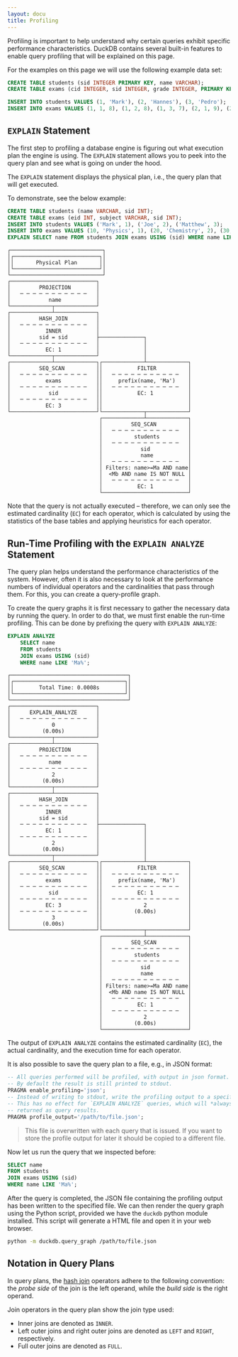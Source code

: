 ```yaml
---
layout: docu
title: Profiling
---
```


Profiling is important to help understand why certain queries exhibit specific performance characteristics. DuckDB contains several built-in features to enable query profiling that will be explained on this page.

For the examples on this page we will use the following example data set:

```sql
CREATE TABLE students (sid INTEGER PRIMARY KEY, name VARCHAR);
CREATE TABLE exams (cid INTEGER, sid INTEGER, grade INTEGER, PRIMARY KEY (cid, sid));

INSERT INTO students VALUES (1, 'Mark'), (2, 'Hannes'), (3, 'Pedro');
INSERT INTO exams VALUES (1, 1, 8), (1, 2, 8), (1, 3, 7), (2, 1, 9), (2, 2, 10);
```

## `EXPLAIN` Statement

The first step to profiling a database engine is figuring out what execution plan the engine is using. The `EXPLAIN` statement allows you to peek into the query plan and see what is going on under the hood.

The `EXPLAIN` statement displays the physical plan, i.e., the query plan that will get executed.

To demonstrate, see the below example:

```sql
CREATE TABLE students (name VARCHAR, sid INT);
CREATE TABLE exams (eid INT, subject VARCHAR, sid INT);
INSERT INTO students VALUES ('Mark', 1), ('Joe', 2), ('Matthew', 3);
INSERT INTO exams VALUES (10, 'Physics', 1), (20, 'Chemistry', 2), (30, 'Literature', 3);
EXPLAIN SELECT name FROM students JOIN exams USING (sid) WHERE name LIKE 'Ma%';
```

```text
┌─────────────────────────────┐
│┌───────────────────────────┐│
││       Physical Plan       ││
│└───────────────────────────┘│
└─────────────────────────────┘
┌───────────────────────────┐
│         PROJECTION        │
│   ─ ─ ─ ─ ─ ─ ─ ─ ─ ─ ─   │
│            name           │
└─────────────┬─────────────┘
┌─────────────┴─────────────┐
│         HASH_JOIN         │
│   ─ ─ ─ ─ ─ ─ ─ ─ ─ ─ ─   │
│           INNER           │
│         sid = sid         ├──────────────┐
│   ─ ─ ─ ─ ─ ─ ─ ─ ─ ─ ─   │              │
│           EC: 1           │              │
└─────────────┬─────────────┘              │
┌─────────────┴─────────────┐┌─────────────┴─────────────┐
│         SEQ_SCAN          ││           FILTER          │
│   ─ ─ ─ ─ ─ ─ ─ ─ ─ ─ ─   ││   ─ ─ ─ ─ ─ ─ ─ ─ ─ ─ ─   │
│           exams           ││     prefix(name, 'Ma')    │
│   ─ ─ ─ ─ ─ ─ ─ ─ ─ ─ ─   ││   ─ ─ ─ ─ ─ ─ ─ ─ ─ ─ ─   │
│            sid            ││           EC: 1           │
│   ─ ─ ─ ─ ─ ─ ─ ─ ─ ─ ─   ││                           │
│           EC: 3           ││                           │
└───────────────────────────┘└─────────────┬─────────────┘
                             ┌─────────────┴─────────────┐
                             │         SEQ_SCAN          │
                             │   ─ ─ ─ ─ ─ ─ ─ ─ ─ ─ ─   │
                             │          students         │
                             │   ─ ─ ─ ─ ─ ─ ─ ─ ─ ─ ─   │
                             │            sid            │
                             │            name           │
                             │   ─ ─ ─ ─ ─ ─ ─ ─ ─ ─ ─   │
                             │ Filters: name>=Ma AND name│
                             │  <Mb AND name IS NOT NULL │
                             │   ─ ─ ─ ─ ─ ─ ─ ─ ─ ─ ─   │
                             │           EC: 1           │
                             └───────────────────────────┘
```

Note that the query is not actually executed – therefore, we can only see the estimated cardinality (`EC`) for each operator, which is calculated by using the statistics of the base tables and applying heuristics for each operator.

## Run-Time Profiling with the `EXPLAIN ANALYZE` Statement

The query plan helps understand the performance characteristics of the system. However, often it is also necessary to look at the performance numbers of individual operators and the cardinalities that pass through them. For this, you can create a query-profile graph.

To create the query graphs it is first necessary to gather the necessary data by running the query. In order to do that, we must first enable the run-time profiling. This can be done by prefixing the query with `EXPLAIN ANALYZE`:

```sql
EXPLAIN ANALYZE
    SELECT name
    FROM students
    JOIN exams USING (sid)
    WHERE name LIKE 'Ma%';
```

```text
┌─────────────────────────────────────┐
│┌───────────────────────────────────┐│
││        Total Time: 0.0008s        ││
│└───────────────────────────────────┘│
└─────────────────────────────────────┘
┌───────────────────────────┐
│      EXPLAIN_ANALYZE      │
│   ─ ─ ─ ─ ─ ─ ─ ─ ─ ─ ─   │
│             0             │
│          (0.00s)          │
└─────────────┬─────────────┘
┌─────────────┴─────────────┐
│         PROJECTION        │
│   ─ ─ ─ ─ ─ ─ ─ ─ ─ ─ ─   │
│            name           │
│   ─ ─ ─ ─ ─ ─ ─ ─ ─ ─ ─   │
│             2             │
│          (0.00s)          │
└─────────────┬─────────────┘
┌─────────────┴─────────────┐
│         HASH_JOIN         │
│   ─ ─ ─ ─ ─ ─ ─ ─ ─ ─ ─   │
│           INNER           │
│         sid = sid         │
│   ─ ─ ─ ─ ─ ─ ─ ─ ─ ─ ─   ├──────────────┐
│           EC: 1           │              │
│   ─ ─ ─ ─ ─ ─ ─ ─ ─ ─ ─   │              │
│             2             │              │
│          (0.00s)          │              │
└─────────────┬─────────────┘              │
┌─────────────┴─────────────┐┌─────────────┴─────────────┐
│         SEQ_SCAN          ││           FILTER          │
│   ─ ─ ─ ─ ─ ─ ─ ─ ─ ─ ─   ││   ─ ─ ─ ─ ─ ─ ─ ─ ─ ─ ─   │
│           exams           ││     prefix(name, 'Ma')    │
│   ─ ─ ─ ─ ─ ─ ─ ─ ─ ─ ─   ││   ─ ─ ─ ─ ─ ─ ─ ─ ─ ─ ─   │
│            sid            ││           EC: 1           │
│   ─ ─ ─ ─ ─ ─ ─ ─ ─ ─ ─   ││   ─ ─ ─ ─ ─ ─ ─ ─ ─ ─ ─   │
│           EC: 3           ││             2             │
│   ─ ─ ─ ─ ─ ─ ─ ─ ─ ─ ─   ││          (0.00s)          │
│             3             ││                           │
│          (0.00s)          ││                           │
└───────────────────────────┘└─────────────┬─────────────┘
                             ┌─────────────┴─────────────┐
                             │         SEQ_SCAN          │
                             │   ─ ─ ─ ─ ─ ─ ─ ─ ─ ─ ─   │
                             │          students         │
                             │   ─ ─ ─ ─ ─ ─ ─ ─ ─ ─ ─   │
                             │            sid            │
                             │            name           │
                             │   ─ ─ ─ ─ ─ ─ ─ ─ ─ ─ ─   │
                             │ Filters: name>=Ma AND name│
                             │  <Mb AND name IS NOT NULL │
                             │   ─ ─ ─ ─ ─ ─ ─ ─ ─ ─ ─   │
                             │           EC: 1           │
                             │   ─ ─ ─ ─ ─ ─ ─ ─ ─ ─ ─   │
                             │             2             │
                             │          (0.00s)          │
                             └───────────────────────────┘
```

The output of `EXPLAIN ANALYZE` contains the estimated cardinality (`EC`), the actual cardinality, and the execution time for each operator.

It is also possible to save the query plan to a file, e.g., in JSON format:

```sql
-- All queries performed will be profiled, with output in json format.
-- By default the result is still printed to stdout.
PRAGMA enable_profiling='json';
-- Instead of writing to stdout, write the profiling output to a specific file on disk.
-- This has no effect for `EXPLAIN ANALYZE` queries, which will *always* be
-- returned as query results.
PRAGMA profile_output='/path/to/file.json';
```

> This file is overwritten with each query that is issued. If you want to store the profile output for later it should be copied to a different file.

Now let us run the query that we inspected before:

```sql
SELECT name
FROM students
JOIN exams USING (sid)
WHERE name LIKE 'Ma%';
```

After the query is completed, the JSON file containing the profiling output has been written to the specified file. We can then render the query graph using the Python script, provided we have the `duckdb` python module installed. This script will generate a HTML file and open it in your web browser.

```bash
python -m duckdb.query_graph /path/to/file.json
```

## Notation in Query Plans

In query plans, the [hash join](https://en.wikipedia.org/wiki/Hash_join) operators adhere to the following convention:
the _probe side_ of the join is the left operand,
while the _build side_ is the right operand.

Join operators in the query plan show the join type used:

* Inner joins are denoted as `INNER`.
* Left outer joins and right outer joins are denoted as `LEFT` and `RIGHT`, respectively.
* Full outer joins are denoted as `FULL`.
